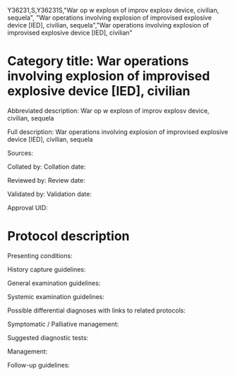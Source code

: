 Y36231,S,Y36231S,"War op w explosn of improv explosv device, civilian, sequela", "War operations involving explosion of improvised explosive device [IED], civilian, sequela","War operations involving explosion of improvised explosive device [IED], civilian"
# Category title: War operations involving explosion of improvised explosive device [IED], civilian

Abbreviated description: War op w explosn of improv explosv device, civilian, sequela

Full description: War operations involving explosion of improvised explosive device [IED], civilian, sequela

Sources:

Collated by:
Collation date:

Reviewed by:
Review date:

Validated by:
Validation date:

Approval UID:

# Protocol description

Presenting conditions:

History capture guidelines:

General examination guidelines:

Systemic examination guidelines:

Possible differential diagnoses with links to related protocols:

Symptomatic / Palliative management:

Suggested diagnostic tests:

Management:

Follow-up guidelines:
